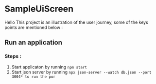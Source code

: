 # SampleUiScreen

Hello This project is an illustration of the user journey, some of the keys points are mentioned below :

## Run an application 

### Steps :
 1) Start applicaton by running `npm start`
 2) Start json server by running `npx json-server --watch db.json --port 3004* to run the por`

